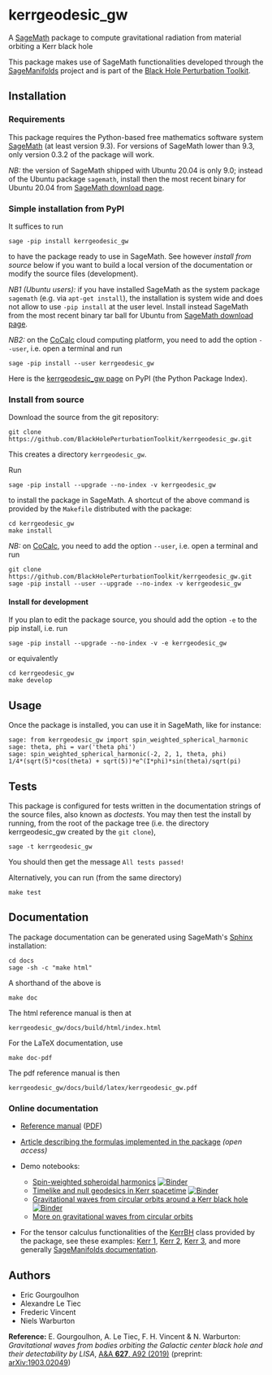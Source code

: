 # kerrgeodesic_gw

A [SageMath](https://www.sagemath.org/) package to compute gravitational radiation from material orbiting a Kerr black hole

This package makes use of SageMath functionalities developed through the [SageManifolds](https://sagemanifolds.obspm.fr/) project and is part of the [Black Hole Perturbation Toolkit](https://bhptoolkit.org/).

## Installation

### Requirements

This package requires the Python-based free mathematics software system [SageMath](https://www.sagemath.org/) (at least version 9.3).
For versions of SageMath lower than 9.3, only version 0.3.2 of the package will work.

*NB:* the version of SageMath shipped with Ubuntu 20.04 is only 9.0; instead of
the Ubuntu package `sagemath`, install then the most recent binary for Ubuntu 20.04
from [SageMath download page](https://www.sagemath.org/download-linux.html).

### Simple installation from PyPI

It suffices to run

    sage -pip install kerrgeodesic_gw

to have the package ready to use in SageMath.
See however *install from source* below if you want to build a
local version of the documentation or modify the source files (development).

*NB1 (Ubuntu users):* if you have installed SageMath as the system package `sagemath` (e.g. via `apt-get install`), the installation is system wide and does not allow to use `-pip install` at the user level. Install instead SageMath from the most recent binary tar ball for Ubuntu
from [SageMath download page](https://www.sagemath.org/download-linux.html).

*NB2:* on the [CoCalc](https://cocalc.com) cloud computing platform, you need
to add the option `--user`, i.e. open a terminal and run

    sage -pip install --user kerrgeodesic_gw


Here is the [kerrgeodesic_gw page](https://pypi.org/project/kerrgeodesic-gw/) on PyPI (the Python Package Index).

### Install from source

Download the source from the git repository:

    git clone https://github.com/BlackHolePerturbationToolkit/kerrgeodesic_gw.git

This creates a directory `kerrgeodesic_gw`.

Run

    sage -pip install --upgrade --no-index -v kerrgeodesic_gw

to install the package in SageMath.
A shortcut of the above command is provided by the `Makefile` distributed with the package:

    cd kerrgeodesic_gw
    make install

*NB:* on [CoCalc](https://cocalc.com), you need to add the option `--user`, i.e. open a terminal and run

    git clone https://github.com/BlackHolePerturbationToolkit/kerrgeodesic_gw.git
    sage -pip install --user --upgrade --no-index -v kerrgeodesic_gw

#### Install for development

If you plan to edit the package source, you should add the option `-e` to the pip install, i.e. run

    sage -pip install --upgrade --no-index -v -e kerrgeodesic_gw

or equivalently

    cd kerrgeodesic_gw
    make develop

## Usage

Once the package is installed, you can use it in SageMath, like for instance:

    sage: from kerrgeodesic_gw import spin_weighted_spherical_harmonic
    sage: theta, phi = var('theta phi')
    sage: spin_weighted_spherical_harmonic(-2, 2, 1, theta, phi)
    1/4*(sqrt(5)*cos(theta) + sqrt(5))*e^(I*phi)*sin(theta)/sqrt(pi)


## Tests

This package is configured for tests written in the documentation strings of the source files, also known as *doctests*.
You may then test the install by running, from the root of the package tree
(i.e. the directory kerrgeodesic_gw created by the `git clone`),

    sage -t kerrgeodesic_gw

You should then get the message `All tests passed!`

Alternatively, you can run (from the same directory)

    make test


## Documentation

The package documentation can be generated using SageMath's [Sphinx](https://www.sphinx-doc.org/) installation:

    cd docs
    sage -sh -c "make html"

A shorthand of the above is

    make doc

The html reference manual is then at

    kerrgeodesic_gw/docs/build/html/index.html

For the LaTeX documentation, use

    make doc-pdf

The pdf reference manual is then

    kerrgeodesic_gw/docs/build/latex/kerrgeodesic_gw.pdf

### Online documentation

- [Reference manual](https://share.cocalc.com/share/2b3f8da9-6d53-4261-b5a5-ff27b5450abb/kerrgeodesic_gw/docs/build/html/index.html)
  ([PDF](https://cocalc.com/share/2b3f8da9-6d53-4261-b5a5-ff27b5450abb/kerrgeodesic_gw/docs/build/latex/kerrgeodesic_gw.pdf))
- [Article describing the formulas implemented in the package](https://doi.org/10.1051/0004-6361/201935406) *(open access)*
- Demo notebooks:

  - [Spin-weighted spheroidal harmonics](https://nbviewer.jupyter.org/github/BlackHolePerturbationToolkit/kerrgeodesic_gw/blob/master/Notebooks/basic_kerrgeodesic_gw.ipynb) [![Binder](https://mybinder.org/badge_logo.svg)](https://mybinder.org/v2/gh/BlackHolePerturbationToolkit/kerrgeodesic_gw/master?filepath=Notebooks/basic_kerrgeodesic_gw.ipynb)
  - [Timelike and null geodesics in Kerr spacetime](https://nbviewer.jupyter.org/github/BlackHolePerturbationToolkit/kerrgeodesic_gw/blob/master/Notebooks/Kerr_geodesics.ipynb) [![Binder](https://mybinder.org/badge_logo.svg)](https://mybinder.org/v2/gh/BlackHolePerturbationToolkit/kerrgeodesic_gw/master?filepath=Notebooks/Kerr_geodesics.ipynb)
  - [Gravitational waves from circular orbits around a Kerr black hole](https://nbviewer.jupyter.org/github/BlackHolePerturbationToolkit/kerrgeodesic_gw/blob/master/Notebooks/grav_waves_circular.ipynb) [![Binder](https://mybinder.org/badge_logo.svg)](https://mybinder.org/v2/gh/BlackHolePerturbationToolkit/kerrgeodesic_gw/master?filepath=Notebooks/grav_waves_circular.ipynb)
  - [More on gravitational waves from circular orbits](https://share.cocalc.com/share/2b3f8da9-6d53-4261-b5a5-ff27b5450abb/gw_single_particle.ipynb?viewer=share)

- For the tensor calculus functionalities of the
  [KerrBH](https://share.cocalc.com/share/2b3f8da9-6d53-4261-b5a5-ff27b5450abb/kerrgeodesic_gw/docs/build/html/kerr_spacetime.html)
  class provided by the package, see these examples:
  [Kerr 1](https://nbviewer.jupyter.org/github/sagemanifolds/SageManifolds/blob/master/Notebooks/SM_Kerr.ipynb),
  [Kerr 2](https://nbviewer.jupyter.org/github/sagemanifolds/SageManifolds/blob/master/Notebooks/SM_Kerr_Killing_tensor.ipynb),
  [Kerr 3](https://nbviewer.jupyter.org/github/sagemanifolds/SageManifolds/blob/master/Worksheets/v1.3/SM_Simon-Mars_Kerr.ipynb),
  and more generally [SageManifolds documentation](https://sagemanifolds.obspm.fr/documentation.html).


## Authors

- Eric Gourgoulhon
- Alexandre Le Tiec
- Frederic Vincent
- Niels Warburton

**Reference:** E. Gourgoulhon, A. Le Tiec, F. H. Vincent & N. Warburton: *Gravitational waves from bodies orbiting the Galactic center black hole and their detectability by LISA*, [A&A **627**, A92 (2019)](https://doi.org/10.1051/0004-6361/201935406) (preprint: [arXiv:1903.02049](https://arxiv.org/abs/1903.02049))
